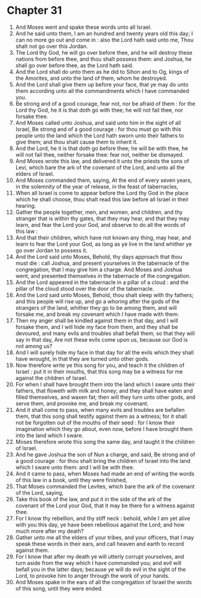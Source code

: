 # Chapter 31

1. And Moses went and spake these words unto all Israel.
2. And he said unto them, I am an hundred and twenty years old this day; I can no more go out and come in : also the Lord hath said unto me, Thou shalt not go over this Jordan.
3. The Lord thy God, he will go over before thee, and he will destroy these nations from before thee, and thou shalt possess them: and Joshua, he shall go over before thee, as the Lord hath said.
4. And the Lord shall do unto them as he did to Sihon and to Og, kings of the Amorites, and unto the land of them, whom he destroyed.
5. And the Lord shall give them up before your face, that ye may do unto them according unto all the commandments which I have commanded you.
6. Be strong and of a good courage, fear not, nor be afraid of them : for the Lord thy God, he it is that doth go with thee; he will not fail thee, nor forsake thee.
7. And Moses called unto Joshua, and said unto him in the sight of all Israel, Be strong and of a good courage : for thou must go with this people unto the land which the Lord hath sworn unto their fathers to give them; and thou shalt cause them to inherit it.
8. And the Lord, he it is that doth go before thee; he will be with thee, he will not fail thee, neither forsake thee: fear not, neither be dismayed.
9. And Moses wrote this law, and delivered it unto the priests the sons of Levi, which bare the ark of the covenant of the Lord, and unto all the elders of Israel.
10. And Moses commanded them, saying, At the end of every seven years, in the solemnity of the year of release, in the feast of tabernacles,
11. When all Israel is come to appear before the Lord thy God in the place which he shall choose, thou shalt read this law before all Israel in their hearing.
12. Gather the people together, men, and women, and children, and thy stranger that is within thy gates, that they may hear, and that they may learn, and fear the Lord your God, and observe to do all the words of this law :
13. And that their children, which have not known any thing, may hear, and learn to fear the Lord your God, as long as ye live in the land whither ye go over Jordan to possess it.
14. And the Lord said unto Moses, Behold, thy days approach that thou must die : call Joshua, and present yourselves in the tabernacle of the congregation, that I may give him a charge. And Moses and Joshua went, and presented themselves in the tabernacle of the congregation.
15. And the Lord appeared in the tabernacle in a pillar of a cloud : and the pillar of the cloud stood over the door of the tabernacle.
16. And the Lord said unto Moses, Behold, thou shalt sleep with thy fathers; and this people will rise up, and go a whoring after the gods of the strangers of the land, whither they go to be among them, and will forsake me, and break my covenant which I have made with them.
17. Then my anger shall be kindled against them in that day, and I will forsake them, and I will hide my face from them, and they shall be devoured, and many evils and troubles shall befall them; so that they will say in that day, Are not these evils come upon us, because our God is not among us?
18. And I will surely hide my face in that day for all the evils which they shall have wrought, in that they are turned unto other gods.
19. Now therefore write ye this song for you, and teach it the children of Israel : put it in their mouths, that this song may be a witness for me against the children of Israel.
20. For when I shall have brought them into the land which I sware unto their fathers, that floweth with milk and honey; and they shall have eaten and filled themselves, and waxen fat; then will they turn unto other gods, and serve them, and provoke me, and break my covenant.
21. And it shall come to pass, when many evils and troubles are befallen them, that this song shall testify against them as a witness; for it shall not be forgotten out of the mouths of their seed : for I know their imagination which they go about, even now, before I have brought them into the land which I sware.
22. Moses therefore wrote this song the same day, and taught it the children of Israel.
23. And he gave Joshua the son of Nun a charge, and said, Be strong and of a good courage : for thou shalt bring the children of Israel into the land which I sware unto them: and I will be with thee.
24. And it came to pass, when Moses had made an end of writing the words of this law in a book, until they were finished,
25. That Moses commanded the Levites, which bare the ark of the covenant of the Lord, saying,
26. Take this book of the law, and put it in the side of the ark of the covenant of the Lord your God, that it may be there for a witness against thee.
27. For I know thy rebellion, and thy stiff neck : behold, while I am yet alive with you this day, ye have been rebellious against the Lord; and how much more after my death?
28. Gather unto me all the elders of your tribes, and your officers, that I may speak these words in their ears, and call heaven and earth to record against them.
29. For I know that after my death ye will utterly corrupt yourselves, and turn aside from the way which I have commanded you; and evil will befall you in the latter days; because ye will do evil in the sight of the Lord, to provoke him to anger through the work of your hands.
30. And Moses spake in the ears of all the congregation of Israel the words of this song, until they were ended.

